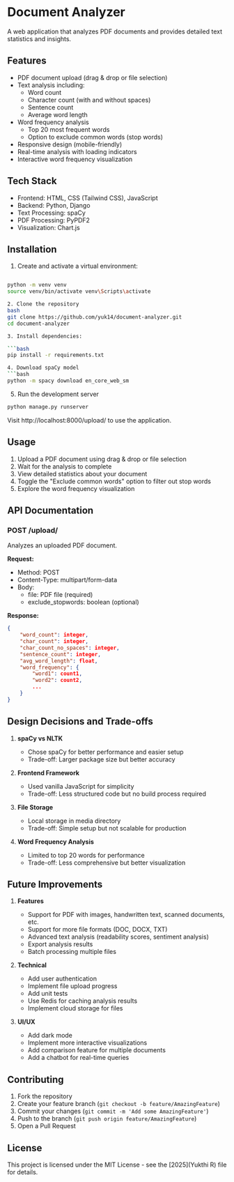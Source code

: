 # Document Analyzer

A web application that analyzes PDF documents and provides detailed text statistics and insights.

## Features

- PDF document upload (drag & drop or file selection)
- Text analysis including:
  - Word count
  - Character count (with and without spaces)
  - Sentence count
  - Average word length
- Word frequency analysis
  - Top 20 most frequent words
  - Option to exclude common words (stop words)
- Responsive design (mobile-friendly)
- Real-time analysis with loading indicators
- Interactive word frequency visualization

## Tech Stack

- Frontend: HTML, CSS (Tailwind CSS), JavaScript
- Backend: Python, Django
- Text Processing: spaCy
- PDF Processing: PyPDF2
- Visualization: Chart.js

## Installation

1. Create and activate a virtual environment:

```bash

python -m venv venv
source venv/bin/activate venv\Scripts\activate

2. Clone the repository 
bash
git clone https://github.com/yuk14/document-analyzer.git
cd document-analyzer

3. Install dependencies:

```bash
pip install -r requirements.txt

4. Download spaCy model
```bash
python -m spacy download en_core_web_sm
```

5. Run the development server
```bash
python manage.py runserver
```

Visit http://localhost:8000/upload/ to use the application.

## Usage

1. Upload a PDF document using drag & drop or file selection
2. Wait for the analysis to complete
3. View detailed statistics about your document
4. Toggle the "Exclude common words" option to filter out stop words
5. Explore the word frequency visualization

## API Documentation

### POST /upload/
Analyzes an uploaded PDF document.

**Request:**
- Method: POST
- Content-Type: multipart/form-data
- Body:
  - file: PDF file (required)
  - exclude_stopwords: boolean (optional)

**Response:**
```json
{
    "word_count": integer,
    "char_count": integer,
    "char_count_no_spaces": integer,
    "sentence_count": integer,
    "avg_word_length": float,
    "word_frequency": {
        "word1": count1,
        "word2": count2,
        ...
    }
}
```

## Design Decisions and Trade-offs

1. **spaCy vs NLTK**
   - Chose spaCy for better performance and easier setup
   - Trade-off: Larger package size but better accuracy

2. **Frontend Framework**
   - Used vanilla JavaScript for simplicity
   - Trade-off: Less structured code but no build process required

3. **File Storage**
   - Local storage in media directory
   - Trade-off: Simple setup but not scalable for production

4. **Word Frequency Analysis**
   - Limited to top 20 words for performance
   - Trade-off: Less comprehensive but better visualization

## Future Improvements

1. **Features**
   - Support for PDF with images, handwritten text, scanned documents, etc.
   - Support for more file formats (DOC, DOCX, TXT)
   - Advanced text analysis (readability scores, sentiment analysis)
   - Export analysis results
   - Batch processing multiple files

2. **Technical**
   - Add user authentication
   - Implement file upload progress
   - Add unit tests
   - Use Redis for caching analysis results
   - Implement cloud storage for files

3. **UI/UX**
   - Add dark mode
   - Implement more interactive visualizations
   - Add comparison feature for multiple documents
   - Add a chatbot for real-time queries

## Contributing

1. Fork the repository
2. Create your feature branch (`git checkout -b feature/AmazingFeature`)
3. Commit your changes (`git commit -m 'Add some AmazingFeature'`)
4. Push to the branch (`git push origin feature/AmazingFeature`)
5. Open a Pull Request

## License

This project is licensed under the MIT License - see the [2025](Yukthi R) file for details.



